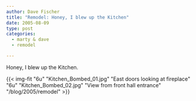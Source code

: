 ```yaml
---
author: Dave Fischer
title: "Remodel: Honey, I blew up the Kitchen"
date: 2005-08-09
type: post
categories:
  - marty & dave
  - remodel

---
```


Honey, I blew up the Kitchen.

<!--more-->

{{< img-fit
    "6u" "Kitchen_Bombed_01.jpg" "East doors looking at fireplace"
    "6u" "Kitchen_Bombed_02.jpg" "View from front hall entrance"
    "/blog/2005/remodel" >}}
